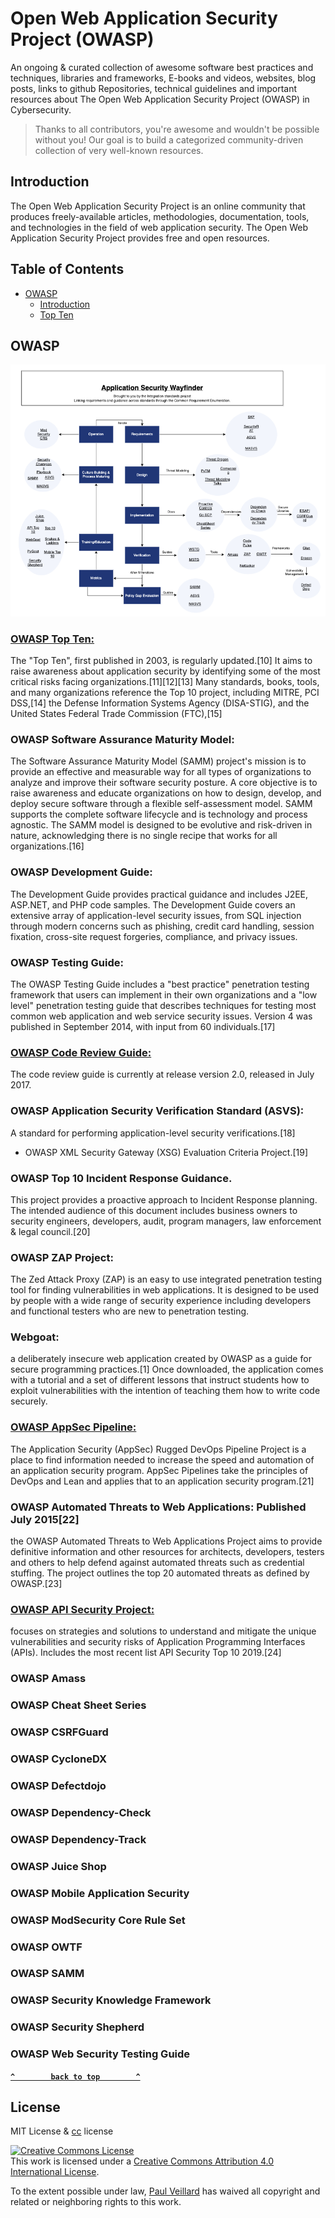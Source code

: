 # Open Web Application Security Project (OWASP)
An ongoing & curated collection of awesome software best practices and techniques, libraries and frameworks, E-books and videos, websites, blog posts, links to github Repositories, technical guidelines and important resources about The Open Web Application Security Project (OWASP) in Cybersecurity.
> Thanks to all contributors, you're awesome and wouldn't be possible without you! Our goal is to build a categorized community-driven collection of very well-known resources.

## Introduction

The Open Web Application Security Project is an online community that produces freely-available articles, methodologies, documentation, tools, and technologies in the field of web application security. The Open Web Application Security Project provides free and open resources.


## Table of Contents
- [OWASP](#owasp)
  - [Introduction](#introduction)
  - [Top Ten](#top-ten)


## OWASP
![owasp-guides](https://github.com/paulveillard/cybersecurity-architecture/blob/main/img/OWASP-Guides.png)

 ### [OWASP Top Ten:](https://owasp.org/www-project-top-ten/) 
 The "Top Ten", first published in 2003, is regularly updated.[10] It aims to raise awareness about application security by identifying some of the most critical risks facing organizations.[11][12][13] Many standards, books, tools, and many organizations reference the Top 10 project, including MITRE, PCI DSS,[14] the Defense Information Systems Agency (DISA-STIG), and the United States Federal Trade Commission (FTC),[15]
 
 
 ### OWASP Software Assurance Maturity Model: 
 The Software Assurance Maturity Model (SAMM) project's mission is to provide an effective and measurable way for all types of organizations to analyze and improve their software security posture. A core objective is to raise awareness and educate organizations on how to design, develop, and deploy secure software through a flexible self-assessment model. SAMM supports the complete software lifecycle and is technology and process agnostic. The SAMM model is designed to be evolutive and risk-driven in nature, acknowledging there is no single recipe that works for all organizations.[16]
 
 
 ### OWASP Development Guide: 
 The Development Guide provides practical guidance and includes J2EE, ASP.NET, and PHP code samples. The Development Guide covers an extensive array of application-level security issues, from SQL injection through modern concerns such as phishing, credit card handling, session fixation, cross-site request forgeries, compliance, and privacy issues.
 
 ### OWASP Testing Guide: 
 The OWASP Testing Guide includes a "best practice" penetration testing framework that users can implement in their own organizations and a "low level" penetration testing guide that describes techniques for testing most common web application and web service security issues. Version 4 was published in September 2014, with input from 60 individuals.[17]
 
 
 ### [OWASP Code Review Guide:](https://github.com/paulveillard/cybersecurity-architecture/blob/main/src/OWASP_Code_Review_Guide_v2.pdf)
 The code review guide is currently at release version 2.0, released in July 2017.
 
 
 ### OWASP Application Security Verification Standard (ASVS): 
 A standard for performing application-level security verifications.[18]
 - OWASP XML Security Gateway (XSG) Evaluation Criteria Project.[19]
### OWASP Top 10 Incident Response Guidance. 
 This project provides a proactive approach to Incident Response planning. The intended audience of this document includes business owners to security engineers, developers, audit, program managers, law enforcement & legal council.[20]
 
 ### OWASP ZAP Project: 
 The Zed Attack Proxy (ZAP) is an easy to use integrated penetration testing tool for finding vulnerabilities in web applications. It is designed to be used by people with a wide range of security experience including developers and functional testers who are new to penetration testing.
 
 
 ### Webgoat: 
 a deliberately insecure web application created by OWASP as a guide for secure programming practices.[1] Once downloaded, the application comes with a tutorial and a set of different lessons that instruct students how to exploit vulnerabilities with the intention of teaching them how to write code securely.
 
 
 ### [OWASP AppSec Pipeline:](https://owasp.org/www-project-appsec-pipeline/) 
 The Application Security (AppSec) Rugged DevOps Pipeline Project is a place to find information needed to increase the speed and automation of an application security program. AppSec Pipelines take the principles of DevOps and Lean and applies that to an application security program.[21]
 
 
 ### OWASP Automated Threats to Web Applications: Published July 2015[22] 
 the OWASP Automated Threats to Web Applications Project aims to provide definitive information and other resources for architects, developers, testers and others to help defend against automated threats such as credential stuffing. The project outlines the top 20 automated threats as defined by OWASP.[23]
 
 ### [OWASP API Security Project:](https://owasp.org/www-project-api-security/)
 focuses on strategies and solutions to understand and mitigate the unique vulnerabilities and security risks of Application Programming Interfaces (APIs). Includes the most recent list API Security Top 10 2019.[24]
 
### OWASP Amass

### OWASP Cheat Sheet Series

### OWASP CSRFGuard

### OWASP CycloneDX

### OWASP Defectdojo

### OWASP Dependency-Check

### OWASP Dependency-Track

### OWASP Juice Shop

### OWASP Mobile Application Security

### OWASP ModSecurity Core Rule Set

### OWASP OWTF

### OWASP SAMM

### OWASP Security Knowledge Framework

### OWASP Security Shepherd

### OWASP Web Security Testing Guide

**[`^        back to top        ^`](#)**

## License
MIT License & [cc](https://creativecommons.org/licenses/by/4.0/) license

<a rel="license" href="http://creativecommons.org/licenses/by/4.0/"><img alt="Creative Commons License" style="border-width:0" src="https://i.creativecommons.org/l/by/4.0/88x31.png" /></a><br />This work is licensed under a <a rel="license" href="http://creativecommons.org/licenses/by/4.0/">Creative Commons Attribution 4.0 International License</a>.

To the extent possible under law, [Paul Veillard](https://github.com/paulveillard/) has waived all copyright and related or neighboring rights to this work.
